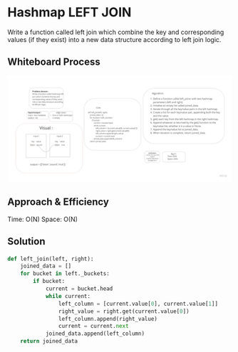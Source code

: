 # Hashmap LEFT JOIN
Write a function called left join which combine the key and corresponding values (if they exist) into a new data structure according to left join logic.
## Whiteboard Process
![left](./leftjoin.jpg)
## Approach & Efficiency
Time: O(N)
Space: O(N)
## Solution
```py
def left_join(left, right):
    joined_data = []
    for bucket in left._buckets:
        if bucket:
            current = bucket.head
            while current:
                left_column = [current.value[0], current.value[1]]
                right_value = right.get(current.value[0])
                left_column.append(right_value)
                current = current.next
            joined_data.append(left_column)
    return joined_data
```
